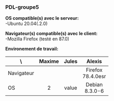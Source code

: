 ### PDL-groupe5

**OS compatible(s) avec le serveur:**<br>
-Ubuntu 20.04(.2.0)

**Navigateur(s) compatible(s) avec le client:**<br>
-Mozilla Firefox (testé en 87.0)

**Environement de travail:**

<table>
    <thead>
        <tr>
            <th>\</th>
            <th>Maxime</th>
            <th>Jules</th>
            <th>Alexis</th>
        </tr>
    </thead>
    <tbody>
        <tr>
            <td>Navigateur</td>
            <td align="center"></td>
            <td align="center"></td>
            <td align="center">Firefox</br>78.4.0esr</td>
        </tr>
        <tr>
            <td>OS</td>
            <td align="center">2</td>
            <td align="center">value</td>
            <td align="center">Debian</br>8.3.0-6</td>
        </tr>
    </tbody>
</table>
